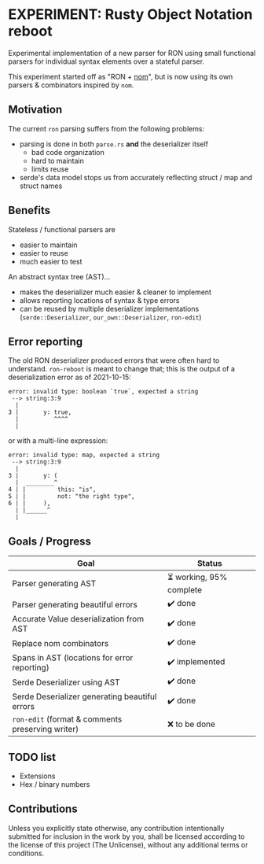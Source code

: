 # EXPERIMENT: Rusty Object Notation reboot

Experimental implementation of a new parser for RON using small functional parsers
for individual syntax elements over a stateful parser.

This experiment started off as "RON + [nom](https://github.com/Geal/nom)", but is now using its own
parsers & combinators inspired by `nom`.

## Motivation

The current `ron` parsing suffers from the following problems:

* parsing is done in both `parse.rs` **and** the deserializer itself
    * bad code organization
    * hard to maintain
    * limits reuse
* serde's data model stops us from accurately reflecting struct / map and struct names

## Benefits

Stateless / functional parsers are

* easier to maintain
* easier to reuse
* much easier to test

An abstract syntax tree (AST)...

* makes the deserializer much easier & cleaner to implement
* allows reporting locations of syntax & type errors
* can be reused by multiple deserializer implementations (`serde::Deserializer`, `our_own::Deserializer`, `ron-edit`)

## Error reporting

The old RON deserializer produced errors that were often hard to understand.
`ron-reboot` is meant to change that; this is the output of a deserialization
error as of 2021-10-15:

```
error: invalid type: boolean `true`, expected a string
 --> string:3:9
  |
3 |       y: true,
  |          ^^^^
  |
```

or with a multi-line expression:

```
error: invalid type: map, expected a string
 --> string:3:9
  |
3 |       y: (
  |  ________^
4 | |         this: "is",
5 | |         not: "the right type",
6 | |     ),
  | |______^
  |
```

## Goals / Progress

| Goal                                             | Status                                             |
|--------------------------------------------------|----------------------------------------------------|
| Parser generating AST                            | :hourglass_flowing_sand: working, 95% complete     |
| Parser generating beautiful errors               | :heavy_check_mark: done                            |
| Accurate Value deserialization from AST          | :heavy_check_mark: done                            |
| Replace nom combinators                          | :heavy_check_mark: done                            |
| Spans in AST (locations for error reporting)     | :heavy_check_mark: implemented                     |
| Serde Deserializer using AST                     | :heavy_check_mark: done                            |
| Serde Deserializer generating beautiful errors   | :heavy_check_mark: done                            |
| `ron-edit` (format & comments preserving writer) | :x: to be done                                     |

## TODO list

* Extensions
* Hex / binary numbers

## Contributions

Unless you explicitly state otherwise, any contribution intentionally submitted for inclusion in the work by you,
shall be licensed according to the license of this project (The Unlicense), without any additional terms or conditions.
